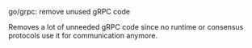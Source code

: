 go/grpc: remove unused gRPC code

Removes a lot of unneeded gRPC code since no runtime or consensus protocols
use it for communication anymore.
